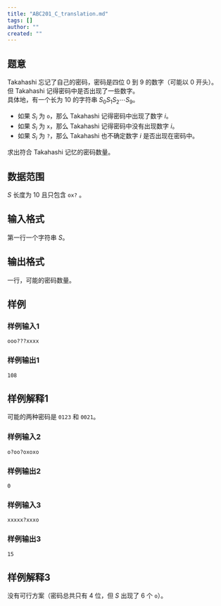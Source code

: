 ```yaml
---
title: "ABC201_C_translation.md"
tags: []
author: ""
created: ""
---
```


## 题意  

Takahashi 忘记了自己的密码，密码是四位 $0$ 到 $9$ 的数字（可能以 $0$ 开头）。    
但 Takahashi 记得密码中是否出现了一些数字。        
具体地，有一个长为 $10$ 的字符串 $S_0 S_1 S_2 \cdots S_9$。    
- 如果 $S_i$ 为 `o`，那么 Takahashi 记得密码中出现了数字 $i$。     
- 如果 $S_i$ 为 `x`，那么 Takahashi 记得密码中没有出现数字 $i$。     
- 如果 $S_i$ 为 `?`，那么 Takahashi 也不确定数字 $i$ 是否出现在密码中。 
      
求出符合 Takahashi 记忆的密码数量。    
## 数据范围

$S$ 长度为 $10$ 且只包含 `ox?` 。  

## 输入格式

第一行一个字符串 $S$。
          
## 输出格式

一行，可能的密码数量。

## 样例

### 样例输入1
```
ooo???xxxx
```

### 样例输出1
```
108
```

## 样例解释1

可能的两种密码是 `0123` 和 `0021`。

### 样例输入2
```
o?oo?oxoxo
```

### 样例输出2
```
0
```

### 样例输入3
```
xxxxx?xxxo
```

### 样例输出3
```
15
```

## 样例解释3

没有可行方案（密码总共只有 $4$ 位，但 $S$ 出现了 $6$ 个 `o`）。

